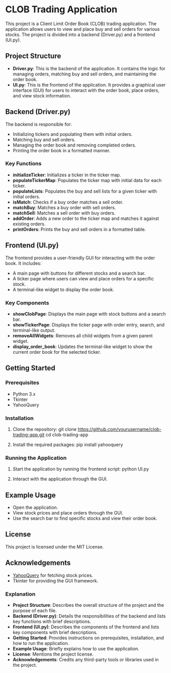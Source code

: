 # CLOB Trading Application

This project is a Client Limit Order Book (CLOB) trading application. The application allows users to view and place buy and sell orders for various stocks. The project is divided into a backend (Driver.py) and a frontend (UI.py).

## Project Structure

- **Driver.py**: This is the backend of the application. It contains the logic for managing orders, matching buy and sell orders, and maintaining the order book.
- **UI.py**: This is the frontend of the application. It provides a graphical user interface (GUI) for users to interact with the order book, place orders, and view stock information.

## Backend (Driver.py)

The backend is responsible for:

- Initializing tickers and populating them with initial orders.
- Matching buy and sell orders.
- Managing the order book and removing completed orders.
- Printing the order book in a formatted manner.

### Key Functions

- **initializeTicker**: Initializes a ticker in the ticker map.
- **populateTickerMap**: Populates the ticker map with initial data for each ticker.
- **populateLists**: Populates the buy and sell lists for a given ticker with initial orders.
- **isMatch**: Checks if a buy order matches a sell order.
- **matchBuy**: Matches a buy order with sell orders.
- **matchSell**: Matches a sell order with buy orders.
- **addOrder**: Adds a new order to the ticker map and matches it against existing orders.
- **printOrders**: Prints the buy and sell orders in a formatted table.

## Frontend (UI.py)

The frontend provides a user-friendly GUI for interacting with the order book. It includes:

- A main page with buttons for different stocks and a search bar.
- A ticker page where users can view and place orders for a specific stock.
- A terminal-like widget to display the order book.

### Key Components

- **showClobPage**: Displays the main page with stock buttons and a search bar.
- **showTickerPage**: Displays the ticker page with order entry, search, and terminal-like output.
- **removeAllWidgets**: Removes all child widgets from a given parent widget.
- **display_order_book**: Updates the terminal-like widget to show the current order book for the selected ticker.

## Getting Started

### Prerequisites

- Python 3.x
- Tkinter
- YahooQuery

### Installation

1. Clone the repository:
   git clone https://github.com/yourusername/clob-trading-app.git
   cd clob-trading-app

2. Install the required packages:
   pip install yahooquery

### Running the Application

1. Start the application by running the frontend script:
   python UI.py

2. Interact with the application through the GUI.

## Example Usage

- Open the application.
- View stock prices and place orders through the GUI.
- Use the search bar to find specific stocks and view their order book.

## License

This project is licensed under the MIT License.

## Acknowledgements

- [YahooQuery](https://github.com/dpguthrie/yahooquery) for fetching stock prices.
- Tkinter for providing the GUI framework.

### Explanation

- **Project Structure**: Describes the overall structure of the project and the purpose of each file.
- **Backend (Driver.py)**: Details the responsibilities of the backend and lists key functions with brief descriptions.
- **Frontend (UI.py)**: Describes the components of the frontend and lists key components with brief descriptions.
- **Getting Started**: Provides instructions on prerequisites, installation, and how to run the application.
- **Example Usage**: Briefly explains how to use the application.
- **License**: Mentions the project license.
- **Acknowledgements**: Credits any third-party tools or libraries used in the project.
